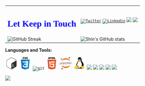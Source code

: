 


|          |      |
|--------------|-----------|
|<h1 style="font-family:commanders; color:blue; text-align: center;">Let Keep in Touch</h1>|<code><a href="https://twitter.com/ReaganKiese" target="_blank"><img src="https://www.vectorlogo.zone/logos/twitter/twitter-tile.svg" alt="Twitter" width="50"/></a></code> <code><a href="https://www.linkedin.com/in/kiese-diangebeni-reagan/" target="_blank"><img src="https://www.vectorlogo.zone/logos/linkedin/linkedin-tile.svg" alt="Linkedin" width="50"/></a></code> <code><a href="http://www.facebook.com/reagan.kiese.37" target="_blank"><img src="https://www.vectorlogo.zone/logos/facebook/facebook-tile.svg" width="50"/></a></code> <code><a href="https://medium.com/@rkddatas" target="_blank"><img src="https://www.vectorlogo.zone/logos/medium/medium-tile.svg" width="50"/></a></code>
|![GitHub Streak](https://github-readme-streak-stats.herokuapp.com?user=Rekidiang2&theme=neon-palenight&hide_border=true)|![Shin's GitHub stats](https://github-readme-stats.vercel.app/api?username=Rekidiang2&show_icons=true&theme=tokyonight)|


**Languages and Tools:**  

<code><img src="https://raw.githubusercontent.com/devicons/devicon/master/icons/bash/bash-original.svg" alt="bash" width="40" height="40"/></code>
<code><img src="https://raw.githubusercontent.com/devicons/devicon/master/icons/css3/css3-original-wordmark.svg" alt="css3" width="40" height="40"/></code>
<code><img src="https://www.vectorlogo.zone/logos/git-scm/git-scm-icon.svg" alt="git" width="40" height="40"/></code>
<code><img src="https://raw.githubusercontent.com/devicons/devicon/master/icons/html5/html5-original-wordmark.svg" alt="html5" width="40" height="40"/></code>
<code><img src="https://raw.githubusercontent.com/devicons/devicon/master/icons/jupyter/jupyter-original-wordmark.svg" alt="Jupyter" width="40" height="40"/></code>
<code><img src="https://raw.githubusercontent.com/devicons/devicon/master/icons/linux/linux-original.svg" alt="linux" width="40" height="40"/></code>
<code><img height="40" src="https://raw.githubusercontent.com/shinokada/shinokada/master/assets/python.png"></code>
<code><img height="40" src="https://raw.githubusercontent.com/shinokada/shinokada/master/assets/javascript.png"></code>
<code><img height="40" src="https://raw.githubusercontent.com/shinokada/shinokada/master/assets/php.png"></code>
<code><img height="40" src="https://raw.githubusercontent.com/shinokada/shinokada/master/assets/visual-studio-code.png"></code>
<code><img height="40" src="https://raw.githubusercontent.com/shinokada/shinokada/master/assets/vim.png"></code>  

![](https://komarev.com/ghpvc/?username=Rekidiang2)
